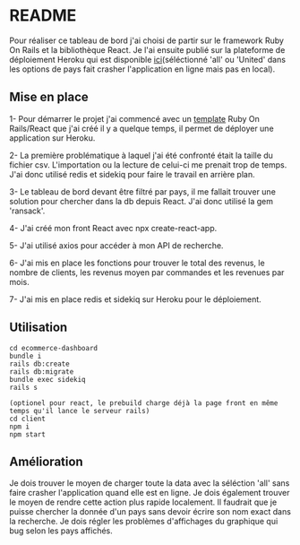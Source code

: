 # README
Pour réaliser ce tableau de bord j'ai choisi de partir sur le framework Ruby On Rails et la bibliothèque React. Je l'ai ensuite publié sur la plateforme de déploiement Heroku qui est disponible [ici](https://ecommerce-dashboard-kotcherga.herokuapp.com/)(séléctionné 'all' ou 'United' dans les options de pays fait crasher l'application en ligne mais pas en local).

## Mise en place

1- Pour démarrer le projet j'ai commencé avec un [template](https://github.com/kevinkotcherga/template_react_redux_rails7_for_heroku) Ruby On Rails/React que j'ai créé il y a quelque temps, il permet de déployer une application sur Heroku.

2- La première problématique à laquel j'ai été confronté était la taille du fichier csv. L'importation ou la lecture de celui-ci me prenait trop de temps. J'ai donc utilisé redis et sidekiq pour faire le travail en arrière plan.

3- Le tableau de bord devant être filtré par pays, il me fallait trouver une solution pour chercher dans la db depuis React. J'ai donc utilisé la gem 'ransack'.

4- J'ai créé mon front React avec npx create-react-app.

5- J'ai utilisé axios pour accéder à mon API de recherche.

6- J'ai mis en place les fonctions pour trouver le total des revenus, le nombre de clients, les revenus moyen par commandes et les revenues par mois.

7- J'ai mis en place redis et sidekiq sur Heroku pour le déploiement.

## Utilisation 

```
cd ecommerce-dashboard
bundle i
rails db:create
rails db:migrate
bundle exec sidekiq
rails s

(optionel pour react, le prebuild charge déjà la page front en même temps qu'il lance le serveur rails)
cd client
npm i
npm start
```

## Amélioration

Je dois trouver le moyen de charger toute la data avec la séléction 'all' sans faire crasher l'application quand elle est en ligne. Je dois également trouver le moyen de rendre cette action plus rapide localement. Il faudrait que je puisse chercher la donnée d'un pays sans devoir écrire son nom exact dans la recherche. Je dois régler les problèmes d'affichages du graphique qui bug selon les pays affichés.

